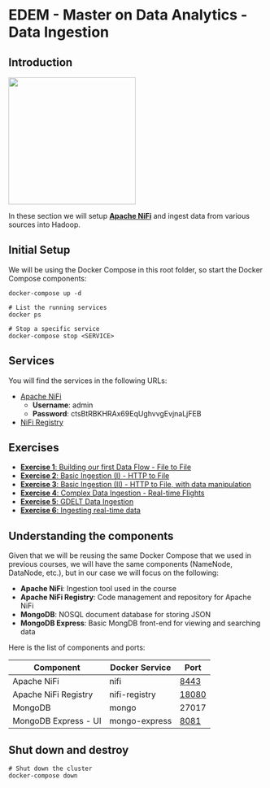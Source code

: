 # EDEM - Master on Data Analytics - Data Ingestion

## Introduction

<img width="250" src="https://nifi.apache.org/assets/images/apache-nifi-logo.svg">

In these section we will setup **[Apache NiFi](https://nifi.apache.org/)** and ingest data from various sources into Hadoop.

## Initial Setup

We will be using the Docker Compose in this root folder, so start the Docker Compose components:

```shell
docker-compose up -d
```

```shell
# List the running services
docker ps

# Stop a specific service
docker-compose stop <SERVICE>
```

## Services

You will find the services in the following URLs:

* [Apache NiFi](https://localhost:8443/nifi)
  * **Username**: admin
  * **Password**: ctsBtRBKHRAx69EqUghvvgEvjnaLjFEB
* [NiFi Registry](http://localhost:18080/nifi-registry)

## Exercises

* [**Exercise 1**: Building our first Data Flow - File to File](Exercises/Exercise1)
* [**Exercise 2**: Basic Ingestion (I) - HTTP to File](Exercises/Exercise2)
* [**Exercise 3**: Basic Ingestion (II) - HTTP to File, with data manipulation](Exercises/Exercise3)
* [**Exercise 4**: Complex Data Ingestion - Real-time Flights](Exercises/Exercise4)
* [**Exercise 5**: GDELT Data Ingestion ](Exercises/Exercise5)
* [**Exercise 6**: Ingesting real-time data](Exercises/Exercise6)

## Understanding the components

Given that we will be reusing the same Docker Compose that we used in previous courses, we will have the same components (NameNode, DataNode, etc.), but in our case we will focus on the following:

* **Apache NiFi**: Ingestion tool used in the course
* **Apache NiFi Registry**: Code management and repository for Apache NiFi
* **MongoDB**: NOSQL document database for storing JSON
* **MongoDB Express**: Basic MongDB front-end for viewing and searching data

Here is the list of components and ports:

| Component  | Docker Service | Port |
| ------------- | ------------- | ------------- |
| Apache NiFi  | nifi  |  [8443](https://localhost:8443/nifi) |
| Apache NiFi Registry   | nifi-registry  | [18080](http://localhost:18080/nifi-registry)  |
| MongoDB   | mongo  | 27017  |
| MongoDB Express - UI   | mongo-express  | [8081](http://localhost:8081/)  |


## Shut down and destroy

```
# Shut down the cluster
docker-compose down
```